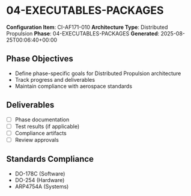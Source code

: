 # 04-EXECUTABLES-PACKAGES

**Configuration Item**: CI-AF171-010
**Architecture Type**: Distributed Propulsion
**Phase**: 04-EXECUTABLES-PACKAGES
**Generated**: 2025-08-25T00:06:40+00:00

## Phase Objectives
- Define phase-specific goals for Distributed Propulsion architecture
- Track progress and deliverables
- Maintain compliance with aerospace standards

## Deliverables
- [ ] Phase documentation
- [ ] Test results (if applicable)
- [ ] Compliance artifacts
- [ ] Review approvals

## Standards Compliance
- DO-178C (Software)
- DO-254 (Hardware)
- ARP4754A (Systems)
